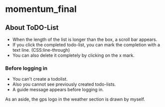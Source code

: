 # momentum_final

## About ToDO-List
- When the length of the list is longer than the box, a scroll bar appears.
- If you click the completed todo-list, you can mark the completion with a text line. (CSS:line-through)
- You can also delete it completely by clicking on the x mark.
### Before logging in
- You can't create a todolist.
- Also you cannot see previously created todo-lists.
- A guide message appears before logging in.  
  
  
    
As an aside, the gps logo in the weather section is drawn by myself.
